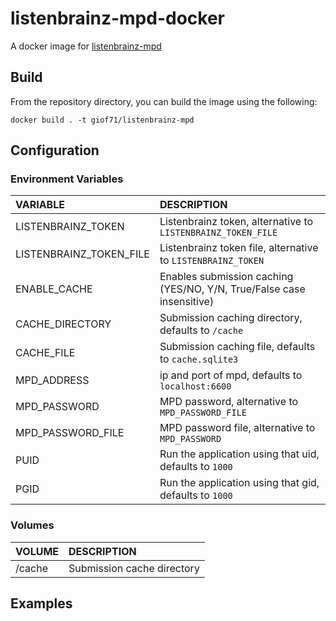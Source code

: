 # listenbrainz-mpd-docker

A docker image for [listenbrainz-mpd](https://codeberg.org/elomatreb/listenbrainz-mpd)

## Build

From the repository directory, you can build the image using the following:

```code
docker build . -t giof71/listenbrainz-mpd
```

## Configuration

### Environment Variables

VARIABLE|DESCRIPTION
:---|:---
LISTENBRAINZ_TOKEN|Listenbrainz token, alternative to `LISTENBRAINZ_TOKEN_FILE`
LISTENBRAINZ_TOKEN_FILE|Listenbrainz token file, alternative to `LISTENBRAINZ_TOKEN`
ENABLE_CACHE|Enables submission caching (YES/NO, Y/N, True/False case insensitive)
CACHE_DIRECTORY|Submission caching directory, defaults to `/cache`
CACHE_FILE|Submission caching file, defaults to `cache.sqlite3`
MPD_ADDRESS|ip and port of mpd, defaults to `localhost:6600`
MPD_PASSWORD|MPD password, alternative to `MPD_PASSWORD_FILE`
MPD_PASSWORD_FILE|MPD password file, alternative to `MPD_PASSWORD`
PUID|Run the application using that uid, defaults to `1000`
PGID|Run the application using that gid, defaults to `1000`

### Volumes

VOLUME|DESCRIPTION
:---|:---
/cache|Submission cache directory

## Examples

